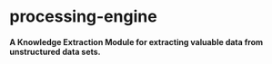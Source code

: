 # processing-engine
#### A Knowledge Extraction Module for extracting valuable data from unstructured data sets. 
